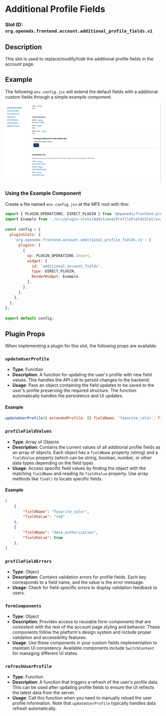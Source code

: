 # Additional Profile Fields

### Slot ID: `org.openedx.frontend.account.additional_profile_fields.v1`

## Description

This slot is used to replace/modify/hide the additional profile fields in the account page.

## Example
The following `env.config.jsx` will extend the default fields with a additional custom fields through a simple example component.

![Screenshot of Custom Fields](./images/custom_fields.png)

### Using the Example Component
Create a file named `env.config.jsx` at the MFE root with this:

```jsx
import { PLUGIN_OPERATIONS, DIRECT_PLUGIN } from '@openedx/frontend-plugin-framework';
import Example from './src/plugin-slots/AdditionalProfileFieldsSlot/example';

const config = {
  pluginSlots: {
    'org.openedx.frontend.account.additional_profile_fields.v1': {
      plugins: [
        {
          op: PLUGIN_OPERATIONS.Insert,
          widget: {
            id: 'additional_account_fields',
            type: DIRECT_PLUGIN,
            RenderWidget: Example,
          },
        },
      ],
    },
  },
};

export default config;
```

## Plugin Props

When implementing a plugin for this slot, the following props are available:

### `updateUserProfile`
- **Type**: Function  
- **Description**: A function for updating the user's profile with new field values. This handles the API call to persist changes to the backend.
- **Usage**: Pass an object containing the field updates to be saved to the user's profile preserving the required structure. The function automatically handles the persistence and UI updates.

#### Example
``` javascript
updateUserProfile({ extendedProfile: [{ fieldName: 'favorite_color', fieldValue: value }] });
```

### `profileFieldValues`
- **Type**: Array of Objects
- **Description**: Contains the current values of all additional profile fields as an array of objects. Each object has a `fieldName` property (string) and a `fieldValue` property (which can be string, boolean, number, or other data types depending on the field type).
- **Usage**: Access specific field values by finding the object with the matching `fieldName` and reading its `fieldValue` property. Use array methods like `find()` to locate specific fields.

#### Example
```json
[
    {
        "fieldName": "favorite_color",
        "fieldValue": "red"
    },
    {
        "fieldName": "data_authorization",
        "fieldValue": true
    },
]
```

### `profileFieldErrors`
- **Type**: Object
- **Description**: Contains validation errors for profile fields. Each key corresponds to a field name, and the value is the error message.
- **Usage**: Check for field-specific errors to display validation feedback to users.

### `formComponents`
- **Type**: Object
- **Description**: Provides access to reusable form components that are consistent with the rest of the account page styling and behavior. These components follow the platform's design system and include proper validation and accessibility features.
- **Usage**: Use these components in your custom fields implementation to maintain UI consistency. Available components include `SwitchContent` for managing different UI states.

### `refreshUserProfile`
- **Type**: Function
- **Description**: A function that triggers a refresh of the user's profile data. This can be used after updating profile fields to ensure the UI reflects the latest data from the server.
- **Usage**: Call this function when you need to manually reload the user profile information. Note that `updateUserProfile` typically handles data refresh automatically.
